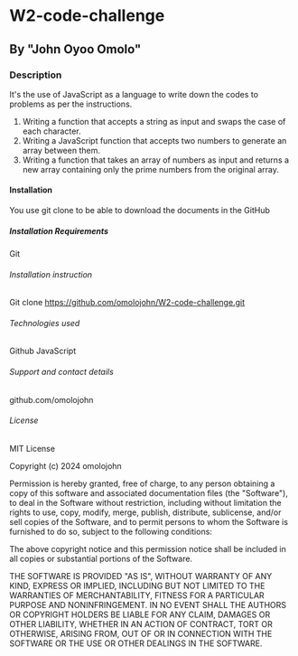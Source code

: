 # W2-code-challenge

## By "John Oyoo Omolo"

### Description
It's the use of JavaScript as a language to write down the codes to problems as per the instructions.
1. Writing a function that accepts a string as input and swaps the case of each character.
2. Writing a JavaScript function that accepts two numbers to generate an array between them.
3. Writing a function that takes an array of numbers as input and returns a new array containing only the prime numbers from the original array.

#### Installation
You use git clone to be able to download the documents in the GitHub

##### Installation Requirements
Git

###### Installation instruction
Git clone https://github.com/omolojohn/W2-code-challenge.git

###### Technologies used
Github
JavaScript

###### Support and contact details
github.com/omolojohn

###### License
MIT License

Copyright (c) 2024 omolojohn

Permission is hereby granted, free of charge, to any person obtaining a copy
of this software and associated documentation files (the "Software"), to deal
in the Software without restriction, including without limitation the rights
to use, copy, modify, merge, publish, distribute, sublicense, and/or sell
copies of the Software, and to permit persons to whom the Software is
furnished to do so, subject to the following conditions:

The above copyright notice and this permission notice shall be included in all
copies or substantial portions of the Software.

THE SOFTWARE IS PROVIDED "AS IS", WITHOUT WARRANTY OF ANY KIND, EXPRESS OR
IMPLIED, INCLUDING BUT NOT LIMITED TO THE WARRANTIES OF MERCHANTABILITY,
FITNESS FOR A PARTICULAR PURPOSE AND NONINFRINGEMENT. IN NO EVENT SHALL THE
AUTHORS OR COPYRIGHT HOLDERS BE LIABLE FOR ANY CLAIM, DAMAGES OR OTHER
LIABILITY, WHETHER IN AN ACTION OF CONTRACT, TORT OR OTHERWISE, ARISING FROM,
OUT OF OR IN CONNECTION WITH THE SOFTWARE OR THE USE OR OTHER DEALINGS IN THE
SOFTWARE.


